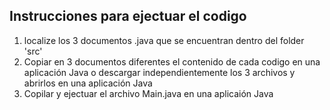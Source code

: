 ## Instrucciones para ejectuar el codigo

1. localize los 3 documentos .java que se encuentran dentro del folder 'src'
2. Copiar en 3 documentos diferentes el contenido de cada codigo en una aplicación Java o descargar independientemente los 3 archivos y abrirlos en una aplicación Java
3. Copilar y ejectuar el archivo Main.java en una aplicaión Java
